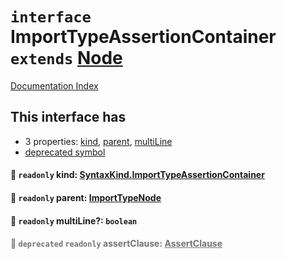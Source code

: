 # `interface` ImportTypeAssertionContainer `extends` [Node](../private.interface.Node/README.md)

[Documentation Index](../README.md)

## This interface has

- 3 properties:
[kind](#-readonly-kind-syntaxkindimporttypeassertioncontainer),
[parent](#-readonly-parent-importtypenode),
[multiLine](#-readonly-multiline-boolean)
- [deprecated symbol](#-deprecated-readonly-assertclause-assertclause)


#### 📄 `readonly` kind: [SyntaxKind.ImportTypeAssertionContainer](../private.enum.SyntaxKind/README.md#importtypeassertioncontainer--302)



#### 📄 `readonly` parent: [ImportTypeNode](../private.interface.ImportTypeNode/README.md)



#### 📄 `readonly` multiLine?: `boolean`



<div style="opacity:0.6">

#### 📄 `deprecated` `readonly` assertClause: [AssertClause](../private.interface.AssertClause/README.md)



</div>

